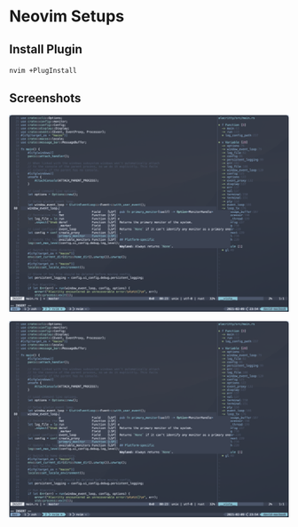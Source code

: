 # Neovim Setups

## Install Plugin

```sh
nvim +PlugInstall
```

## Screenshots

![nvim-lsp](../screenshots/dotfiles-nvim-lsp.png)

![nvim-telescope](../screenshots/dotfiles-nvim-lsp.png)
